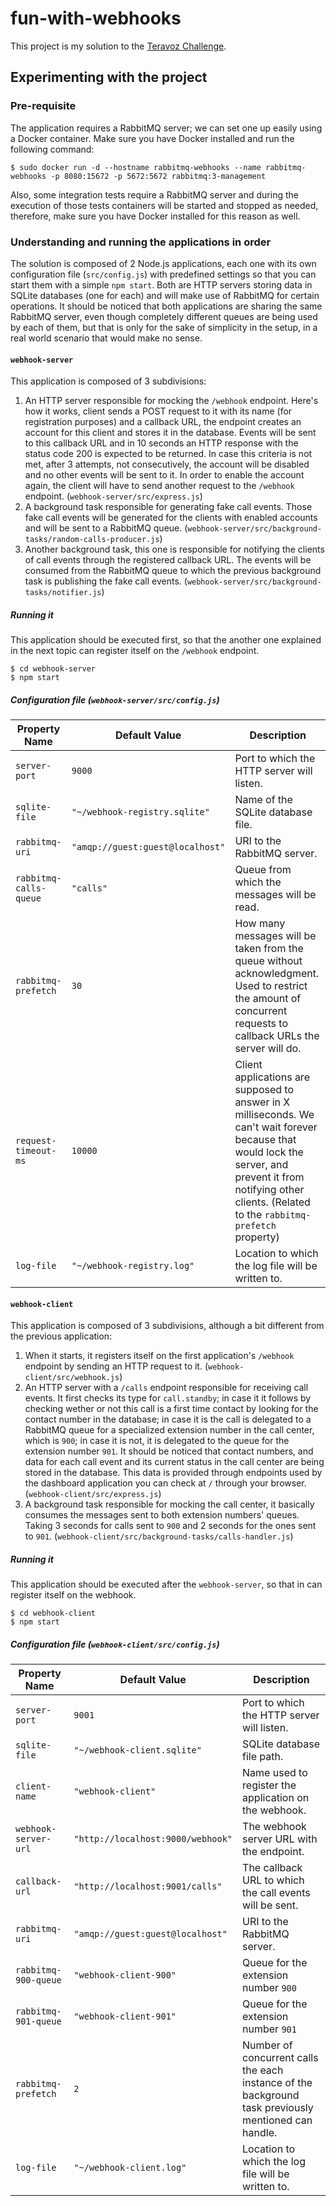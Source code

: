 # fun-with-webhooks

This project is my solution to the [Teravoz Challenge](https://github.com/teravoz/challenge).

## Experimenting with the project

### Pre-requisite

The application requires a RabbitMQ server; we can set one up easily using a Docker container. Make sure you have Docker installed and run the following command:

    $ sudo docker run -d --hostname rabbitmq-webhooks --name rabbitmq-webhooks -p 8080:15672 -p 5672:5672 rabbitmq:3-management

Also, some integration tests require a RabbitMQ server and during the execution of those tests containers will be started and stopped as needed, therefore, make sure you have Docker installed for this reason as well.

### Understanding and running the applications in order

The solution is composed of 2 Node.js applications, each one with its own configuration file (`src/config.js`) with predefined settings so that you can start them with a simple `npm start`. Both are HTTP servers storing data in SQLite databases (one for each) and will make use of RabbitMQ for certain operations. It should be noticed that both applications are sharing the same RabbitMQ server, even though completely different queues are being used by each of them, but that is only for the sake of simplicity in the setup, in a real world scenario that would make no sense.

#### `webhook-server`

This application is composed of 3 subdivisions:
1. An HTTP server responsible for mocking the `/webhook` endpoint. Here's how it works, client sends a POST request to it with its name (for registration purposes) and a callback URL, the endpoint creates an account for this client and stores it in the database. Events will be sent to this callback URL and in 10 seconds an HTTP response with the status code 200 is expected to be returned. In case this criteria is not met, after 3 attempts, not consecutively, the account will be disabled and no other events will be sent to it. In order to enable the account again, the client will have to send another request to the `/webhook` endpoint. (`webhook-server/src/express.js`)
2. A background task responsible for generating fake call events. Those fake call events will be generated for the clients with enabled accounts and will be sent to a RabbitMQ queue. (`webhook-server/src/background-tasks/random-calls-producer.js`)
3. Another background task, this one is responsible for notifying the clients of call events through the registered callback URL. The events will be consumed from the RabbitMQ queue to which the previous background task is publishing the fake call events. (`webhook-server/src/background-tasks/notifier.js`)

##### Running it

This application should be executed first, so that the another one explained in the next topic can register itself on the `/webhook` endpoint.

    $ cd webhook-server
    $ npm start

##### Configuration file (`webhook-server/src/config.js`)

Property Name          | Default Value                    | Description
-----------------------|----------------------------------|-------------
`server-port`          | `9000`                           | Port to which the HTTP server will listen.
`sqlite-file`          | `"~/webhook-registry.sqlite"`    | Name of the SQLite database file.
`rabbitmq-uri`         | `"amqp://guest:guest@localhost"` | URI to the RabbitMQ server.
`rabbitmq-calls-queue` | `"calls"`                        | Queue from which the messages will be read.
`rabbitmq-prefetch`    | `30`                             | How many messages will be taken from the queue without acknowledgment. Used to restrict the amount of concurrent requests to callback URLs the server will do.
`request-timeout-ms`   | `10000`                          | Client applications are supposed to answer in X milliseconds. We can't wait forever because that would lock the server, and prevent it from notifying other clients. (Related to the `rabbitmq-prefetch` property)
`log-file`             | `"~/webhook-registry.log"`       | Location to which the log file will be written to.

#### `webhook-client`

This application is composed of 3 subdivisions, although a bit different from the previous application:
1. When it starts, it registers itself on the first application's `/webhook` endpoint by sending an HTTP request to it. (`webhook-client/src/webhook.js`)
2. An HTTP server with a `/calls` endpoint responsible for receiving call events. It first checks its type for `call.standby`; in case it it follows by checking wether or not this call is a first time contact by looking for the contact number in the database; in case it is the call is delegated to a RabbitMQ queue for a specialized extension number in the call center, which is `900`; in case it is not, it is delegated to the queue for the extension number `901`. It should be noticed that contact numbers, and data for each call event and its current status in the call center are being stored in the database. This data is provided through endpoints used by the dashboard application you can check at `/` through your browser. (`webhook-client/src/express.js`)
3. A background task responsible for mocking the call center, it basically consumes the messages sent to both extension numbers' queues. Taking 3 seconds for calls sent to `900` and 2 seconds for the ones sent to `901`. (`webhook-client/src/background-tasks/calls-handler.js`)

##### Running it

This application should be executed after the `webhook-server`, so that in can register itself on the webhook.

    $ cd webhook-client
    $ npm start

##### Configuration file (`webhook-client/src/config.js`)

Property Name          | Default Value                     | Description
-----------------------|-----------------------------------|-------------
`server-port`          | `9001`                            | Port to which the HTTP server will listen.
`sqlite-file`          | `"~/webhook-client.sqlite"`       | SQLite database file path.
`client-name`          | `"webhook-client"`                | Name used to register the application on the webhook.
`webhook-server-url`   | `"http://localhost:9000/webhook"` | The webhook server URL with the endpoint.
`callback-url`         | `"http://localhost:9001/calls"`   | The callback URL to which the call events will be sent.
`rabbitmq-uri`         | `"amqp://guest:guest@localhost"`  | URI to the RabbitMQ server.
`rabbitmq-900-queue`   | `"webhook-client-900"`            | Queue for the extension number `900`
`rabbitmq-901-queue`   | `"webhook-client-901"`            | Queue for the extension number `901`
`rabbitmq-prefetch`    | `2`                               | Number of concurrent calls the each instance of the background task previously mentioned can handle.
`log-file`             | `"~/webhook-client.log"`          | Location to which the log file will be written to.